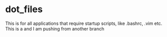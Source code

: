 # dot_files
This is for all applications that require startup scripts, like .bashrc, .vim etc.
This is a and I am pushing from another branch 
